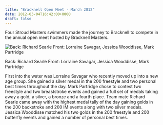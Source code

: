 ```yaml
---
title: "Bracknell Open Meet - March 2012"
date: 2012-03-04T16:42:00+0000
draft: false
---
```

Four Stroud Masters swimmers made the journey to Bracknell to compete in the annual open meet hosted by Bracknell Masters.



![Back: Richard Searle Front: Lorraine Savagar, Jessica Wooddisse, Mark Partridge](/images/2015/01/bracknellopen12.jpg)

 Back: Richard Searle Front: Lorraine Savagar, Jessica Wooddisse, Mark Partridge

First into the water was Lorraine Savagar who recently moved up into a new age group. She gained a silver medal in the 200 freestyle and two personal best times throughout the day. Mark Partridge chose to contest two freestyle and two breaststroke events and gained a full set of medals taking away a gold, a silver, a bronze and a fourth place.
Team mate Richard Searle came away with the highest medal tally of the day gaining golds in the 200 backstroke and 200 IM events along with two silver medals. Jessica Wooddisse matched his two golds in the 200 freestyle and 200 butterfly events and gained a number of personal best times.

